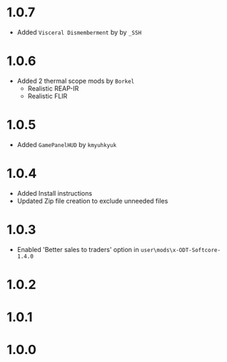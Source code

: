 # 1.0.7
- Added `Visceral Dismemberment` by by `_SSH`

# 1.0.6
- Added 2 thermal scope mods by `Borkel`
  - Realistic REAP-IR
  - Realistic FLIR

# 1.0.5
- Added `GamePanelHUD` by `kmyuhkyuk`

# 1.0.4
- Added Install instructions
- Updated Zip file creation to exclude unneeded files

# 1.0.3
- Enabled 'Better sales to traders' option in `user\mods\x-ODT-Softcore-1.4.0`

# 1.0.2

# 1.0.1

# 1.0.0

